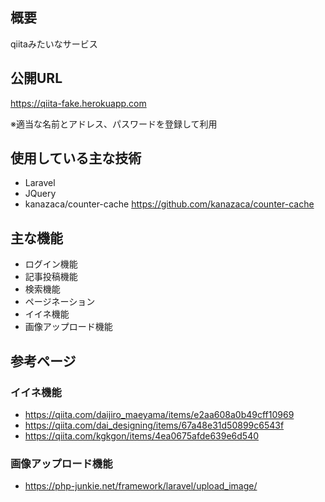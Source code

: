 ## 概要
qiitaみたいなサービス

## 公開URL
https://qiita-fake.herokuapp.com

※適当な名前とアドレス、パスワードを登録して利用

## 使用している主な技術
- Laravel
- JQuery
- kanazaca/counter-cache
https://github.com/kanazaca/counter-cache

## 主な機能
- ログイン機能
- 記事投稿機能
- 検索機能
- ページネーション
- イイネ機能
- 画像アップロード機能

## 参考ページ
### イイネ機能

- https://qiita.com/daijiro_maeyama/items/e2aa608a0b49cff10969
- https://qiita.com/dai_designing/items/67a48e31d50899c6543f
- https://qiita.com/kgkgon/items/4ea0675afde639e6d540

### 画像アップロード機能

- https://php-junkie.net/framework/laravel/upload_image/
